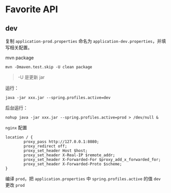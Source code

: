 # Favorite API

## dev
复制 `application-prod.properties` 命名为 `application-dev.properties`，并填写相关配置。

mvn package
```
mvn -Dmaven.test.skip -U clean package
```
> -U 是更新 jar

运行：
```
java -jar xxx.jar --spring.profiles.active=dev
```

后台运行：
```
nohup java -jar xxx.jar --spring.profiles.active=prod > /dev/null &
```

`nginx` 配置
```
location / {
        proxy_pass http://127.0.0.1:8080;
        proxy_redirect off;
        proxy_set_header Host $host;
        proxy_set_header X-Real-IP $remote_addr;
        proxy_set_header X-Forwarded-For $proxy_add_x_forwarded_for;
        proxy_set_header X-Forwarded-Proto $scheme;
}
```

编译 `prod`，把 `application.properties` 中 `spring.profiles.active` 的值 `dev` 更改 `prod`
  

